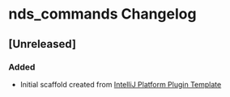 <!-- Keep a Changelog guide -> https://keepachangelog.com -->

# nds_commands Changelog

## [Unreleased]
### Added
- Initial scaffold created from [IntelliJ Platform Plugin Template](https://github.com/JetBrains/intellij-platform-plugin-template)

